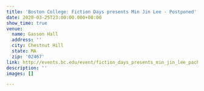 ```yaml
---
title: 'Boston College: Fiction Days presents Min Jin Lee - Postponed'
date: 2020-03-25T23:00:00.000+00:00
show_time: true
venue:
  name: Gasson Hall
  address: ''
  city: Chestnut Hill
  state: MA
  zip: '02467'
link: http://events.bc.edu/event/fiction_days_presents_min_jin_lee_pachinko#.XV7QTJNKhmA
description: ''
images: []

---
```

